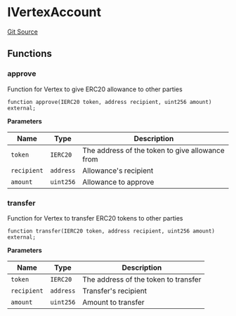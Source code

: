 # IVertexAccount
[Git Source](https://github.com/llama-community/vertex-v1/blob/1010800eca40d89a7523a4694106df66636f891a/src/vault/IVertexAccount.sol)


## Functions
### approve

Function for Vertex to give ERC20 allowance to other parties


```solidity
function approve(IERC20 token, address recipient, uint256 amount) external;
```
**Parameters**

|Name|Type|Description|
|----|----|-----------|
|`token`|`IERC20`|The address of the token to give allowance from|
|`recipient`|`address`|Allowance's recipient|
|`amount`|`uint256`|Allowance to approve|


### transfer

Function for Vertex to transfer ERC20 tokens to other parties


```solidity
function transfer(IERC20 token, address recipient, uint256 amount) external;
```
**Parameters**

|Name|Type|Description|
|----|----|-----------|
|`token`|`IERC20`|The address of the token to transfer|
|`recipient`|`address`|Transfer's recipient|
|`amount`|`uint256`|Amount to transfer|


